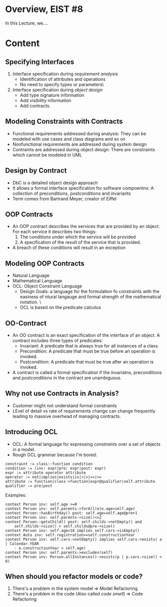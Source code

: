 # Overview, EIST #8
In this Lecture, we.... 

# Content
## Specifying Interfaces

1. Interface specification during *requirement analysis*
    - Identification of attributes and operations
    - No need to specify types or parameters\
2. Interface specification during *object design*
    - Add type signature information
    - Add visibility information
    - Add contracts. 

## Modeling Constraints with Contracts

- Functional requirements addressed during analysis: They can be modeled with
  use cases and class diagrams and so on
- Nonfunctional requirements are addressed during system design
- Contraints are addressed during object design: There are constraints which
  cannot be modeled in UML

## Design by Contract

- DbC is a detailed object design approach
- It allows a formal interface specification for software compoentns: A
  collection of preconditions, postconditions and invariants
- Term comes from Bartrand Meyer, creator of Eiffel

## OOP Contracts

- An OOP contract describes the services that are provided by an object. For
  each service it describes two things: 
    1. The conditions under which the service will be provided
    2. A specification of the result of the service that is provided.
- A breach of these conditions will result in an exception

## Modeling OOP Contracts

- Natural Language
- Mathematical Language
- OCL: Object Constraint Language
    - Design Goals: a language for the formulation fo constraints with the
      easiness of ntural langauge and formal strength of the mathematical
      notation. \
    - OCL is based on the predicate calculus

## OO-Contract

- An OO contract is an exact specification of the interface of an object. A
  contract includes three types of predicates: 
    - Invariant: A predicate that is always true for all instances of a class. 
    - Precondition: A predicate that must be true before an operation is
      invoked. 
    - Postcondition: A predicate that must be true after an operation is
      invoked. 
- A contract is called a formal specification if the invariatns, preconditions
  and postconditions in the contract are unambiguous.

## Why not use Contracts in Analysis? 

- Customer might not understand formal constraints
- LEvel of detail vs rate of requirements change can change frequently leading
  to massive overhead of managing contracts. 

## Introducing OCL

- OCL: A formal language for expressing *constraints* over a set of objects in
  a model. 
- Rough OCL grammar because I'm bored: 

```
constraint := class::function condition
condition := (inv: expr|pre: expr|post: expr)
expr := attribute operator attribute
operator := not|implies|exists|is|<|>|<=|>=
attribute := function|class->function|expr@qualifier|self.attribute
qualifier := pre|post
```

Examples: 

```
context Person inv: self.age >=0
context Person inv: self.parents->forAll(e|e.age>self.age)
context Person::hasBirthday() post: self.age=self.age@pre+1
context Person inv: self.parents->size()<=2
context Person::getsChild() post: self.childs->notEmpty() and
    self.childs->size() > self.childs@pre->size()
context Person inv: self.age<18 implies self.cars->isEmpty()
context Auto inv: self.registration>=self.constructionYear
context Person inv: self.cars->notEmpty() implies self.cars->exists( a | Calendar.YEAR
    - a.constructionYear < self.age)
context Person inv: self.parents->excludes(self)
context Person inv: Person.allInstances()->exists(p | p.cars->size() > 0)
```

## When should you refactor models or code?

1. There's a problem in the system model $\Rightarrow$ Model Refactoring
2. There's a problem in the code (Also called _code smell_) $\Rightarrow$ Code
   Refactoring 
